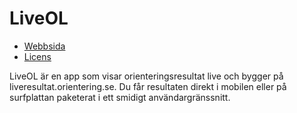 # LiveOL

* [Webbsida](https://ghostops.nu/content/liveol/)
* [Licens](https://creativecommons.org/licenses/by/3.0/)

LiveOL är en app som visar orienteringsresultat live och bygger på liveresultat.orientering.se. Du får resultaten direkt i mobilen eller på surfplattan paketerat i ett smidigt användargränssnitt.
